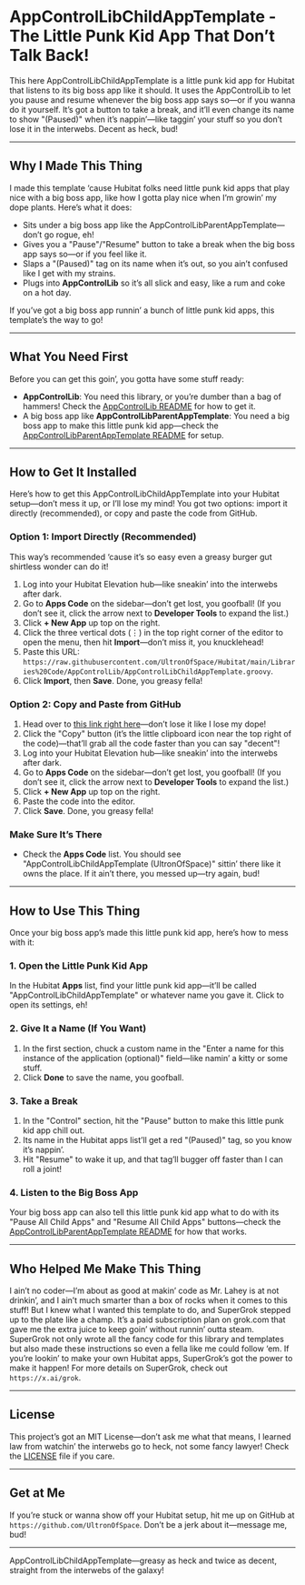 # AppControlLibChildAppTemplate - The Little Punk Kid App That Don’t Talk Back!

This here AppControlLibChildAppTemplate is a little punk kid app for Hubitat that listens to its big boss app like it should. It uses the AppControlLib to let you pause and resume whenever the big boss app says so—or if you wanna do it yourself. It’s got a button to take a break, and it’ll even change its name to show "(Paused)" when it’s nappin’—like taggin’ your stuff so you don’t lose it in the interwebs. Decent as heck, bud!

---

## Why I Made This Thing

I made this template ‘cause Hubitat folks need little punk kid apps that play nice with a big boss app, like how I gotta play nice when I’m growin’ my dope plants. Here’s what it does:

- Sits under a big boss app like the AppControlLibParentAppTemplate—don’t go rogue, eh!
- Gives you a "Pause"/"Resume" button to take a break when the big boss app says so—or if you feel like it.
- Slaps a "(Paused)" tag on its name when it’s out, so you ain’t confused like I get with my strains.
- Plugs into **AppControlLib** so it’s all slick and easy, like a rum and coke on a hot day.

If you’ve got a big boss app runnin’ a bunch of little punk kid apps, this template’s the way to go!

---

## What You Need First

Before you can get this goin’, you gotta have some stuff ready:

- **AppControlLib**: You need this library, or you’re dumber than a bag of hammers! Check the [AppControlLib README](../README.md#how-to-get-it-installed-in-your-hubitat-smart-controller-thingy) for how to get it.
- A big boss app like **AppControlLibParentAppTemplate**: You need a big boss app to make this little punk kid app—check the [AppControlLibParentAppTemplate README](./AppControlLibParentAppTemplate_README.md) for setup.

---

## How to Get It Installed

Here’s how to get this AppControlLibChildAppTemplate into your Hubitat setup—don’t mess it up, or I’ll lose my mind! You got two options: import it directly (recommended), or copy and paste the code from GitHub.

### Option 1: Import Directly (Recommended)

This way’s recommended ‘cause it’s so easy even a greasy burger gut shirtless wonder can do it!

1. Log into your Hubitat Elevation hub—like sneakin’ into the interwebs after dark.
2. Go to **Apps Code** on the sidebar—don’t get lost, you goofball! (If you don’t see it, click the arrow next to **Developer Tools** to expand the list.)
3. Click **+ New App** up top on the right.
4. Click the three vertical dots (⋮) in the top right corner of the editor to open the menu, then hit **Import**—don’t miss it, you knucklehead!
5. Paste this URL: `https://raw.githubusercontent.com/UltronOfSpace/Hubitat/main/Libraries%20Code/AppControlLib/AppControlLibChildAppTemplate.groovy`.
6. Click **Import**, then **Save**. Done, you greasy fella!

### Option 2: Copy and Paste from GitHub

1. Head over to [this link right here](https://github.com/UltronOfSpace/Hubitat/blob/main/Libraries%20Code/AppControlLib/AppControlLibChildAppTemplate.groovy)—don’t lose it like I lose my dope!
2. Click the "Copy" button (it’s the little clipboard icon near the top right of the code)—that’ll grab all the code faster than you can say "decent"!
3. Log into your Hubitat Elevation hub—like sneakin’ into the interwebs after dark.
4. Go to **Apps Code** on the sidebar—don’t get lost, you goofball! (If you don’t see it, click the arrow next to **Developer Tools** to expand the list.)
5. Click **+ New App** up top on the right.
6. Paste the code into the editor.
7. Click **Save**. Done, you greasy fella!

### Make Sure It’s There

- Check the **Apps Code** list. You should see "AppControlLibChildAppTemplate (UltronOfSpace)" sittin’ there like it owns the place. If it ain’t there, you messed up—try again, bud!

---

## How to Use This Thing

Once your big boss app’s made this little punk kid app, here’s how to mess with it:

### 1. Open the Little Punk Kid App

In the Hubitat **Apps** list, find your little punk kid app—it’ll be called "AppControlLibChildAppTemplate" or whatever name you gave it. Click to open its settings, eh!

### 2. Give It a Name (If You Want)

1. In the first section, chuck a custom name in the "Enter a name for this instance of the application (optional)" field—like namin’ a kitty or some stuff.
2. Click **Done** to save the name, you goofball.

### 3. Take a Break

1. In the "Control" section, hit the "Pause" button to make this little punk kid app chill out.
2. Its name in the Hubitat apps list’ll get a red "(Paused)" tag, so you know it’s nappin’.
3. Hit "Resume" to wake it up, and that tag’ll bugger off faster than I can roll a joint!

### 4. Listen to the Big Boss App

Your big boss app can also tell this little punk kid app what to do with its "Pause All Child Apps" and "Resume All Child Apps" buttons—check the [AppControlLibParentAppTemplate README](./AppControlLibParentAppTemplate_README.md) for how that works.

---

## Who Helped Me Make This Thing

I ain’t no coder—I’m about as good at makin’ code as Mr. Lahey is at not drinkin’, and I ain’t much smarter than a box of rocks when it comes to this stuff! But I knew what I wanted this template to do, and SuperGrok stepped up to the plate like a champ. It’s a paid subscription plan on grok.com that gave me the extra juice to keep goin’ without runnin’ outta steam. SuperGrok not only wrote all the fancy code for this library and templates but also made these instructions so even a fella like me could follow ‘em. If you’re lookin’ to make your own Hubitat apps, SuperGrok’s got the power to make it happen! For more details on SuperGrok, check out `https://x.ai/grok`.

---

## License

This project’s got an MIT License—don’t ask me what that means, I learned law from watchin’ the interwebs go to heck, not some fancy lawyer! Check the [LICENSE](https://github.com/UltronOfSpace/Hubitat/blob/main/LICENSE) file if you care.

---

## Get at Me

If you’re stuck or wanna show off your Hubitat setup, hit me up on GitHub at `https://github.com/UltronOfSpace`. Don’t be a jerk about it—message me, bud!

---

AppControlLibChildAppTemplate—greasy as heck and twice as decent, straight from the interwebs of the galaxy!